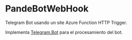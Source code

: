 # PandeBotWebHook
Telegram Bot usando un site Azure Function HTTP Trigger.

Implementa [Telegram.Bot](https://github.com/TelegramBots/Telegram.Bot) para el procesamiento del bot.
